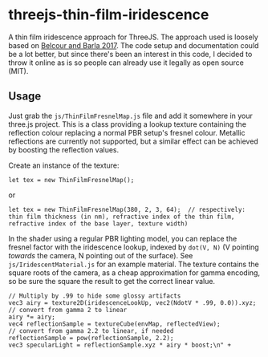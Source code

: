 # threejs-thin-film-iridescence
A thin film iridescence approach for ThreeJS. The approach used is loosely based on [Belcour and Barla 2017](https://blogs.unity3d.com/2017/05/09/a-practical-extension-to-microfacet-theory-for-the-modeling-of-varying-iridescence/). The code setup and documentation could be a lot better, but since there's been an interest in this code, I decided to throw it online as is so people can already use it legally as open source (MIT).

## Usage
Just grab the `js/ThinFilmFresnelMap.js` file and add it somewhere in your three.js project. This is a class providing a lookup texture containing the reflection colour replacing a normal PBR setup's fresnel colour. Metallic reflections are currently not supported, but a similar effect can be achieved by boosting the reflection values.

Create an instance of the texture:
```
let tex = new ThinFilmFresnelMap();
```

or

```
let tex = new ThinFilmFresnelMap(380, 2, 3, 64);  // respectively: thin film thickness (in nm), refractive index of the thin film, refractive index of the base layer, texture width)
```

In the shader using a regular PBR lighting model, you can replace the fresnel factor with the iridescence lookup, indexed by `dot(V, N)` (V pointing *towards* the camera, N pointing out of the surface). See `js/IridescentMaterial.js` for an example material. The texture contains the square roots of the camera, as a cheap approximation for gamma encoding, so be sure the square the result to get the correct linear value.

```
// Multiply by .99 to hide some glossy artifacts
vec3 airy = texture2D(iridescenceLookUp, vec2(NdotV * .99, 0.0)).xyz;
// convert from gamma 2 to linear
airy *= airy;
vec4 reflectionSample = textureCube(envMap, reflectedView);
// convert from gamma 2.2 to linear, if needed
reflectionSample = pow(reflectionSample, 2.2);
vec3 specularLight = reflectionSample.xyz * airy * boost;\n" +
```
